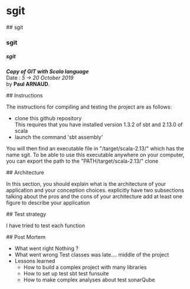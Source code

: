 # sgit

## sgit

### sgit

##### sgit

***Copy of GIT with Scala language***  
Date : _5 -> 20 October 2019_  
by **Paul ARNAUD**.

## Instructions  

The instructions for compiling and testing the project are as follows:

* clone this github repository  
This requires that you have installed version 1.3.2 of sbt and 2.13.0 of scala
* launch the command 'sbt assembly'

You will then find an executable file in "/target/scala-2.13/" which has the name sgit.
To be able to use this executable anywhere on your computer, you can export the path to the "PATH/target/scala-2.13/" clone

## Architecture  

In this section, you should
explain what is the architecture of your application and your conception choices.
explicitly have two subsections talking about the pros and the cons of your architecture
add at least one figure to describe your application

## Test strategy  

I have tried to test each function

## Post Mortem  

* What went right
Nothing ?
* What went wrong
Test classes was late.... middle of the project
* Lessons learned
  * How to build a complex project with many libraries
  * How to set up test
sbt test
funsuite
  * How to make complex analyses about test
sonarQube 
